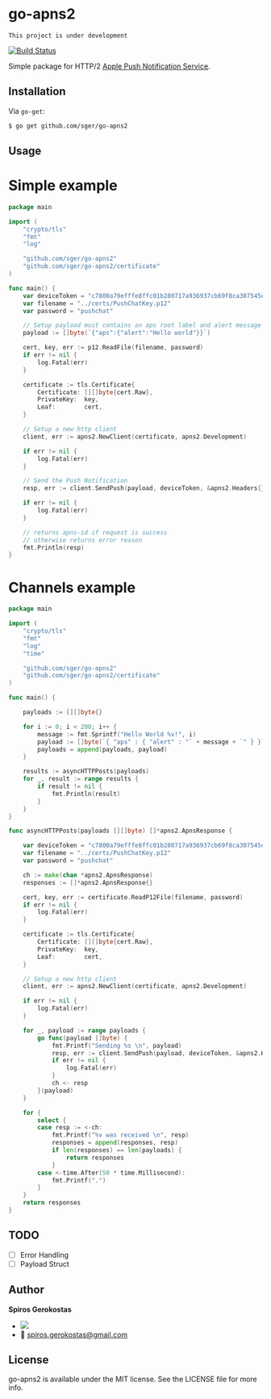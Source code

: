 # go-apns2
	This project is under development

[![Build Status](https://travis-ci.org/sger/go-apns2.svg?branch=master)](https://travis-ci.org/sger/go-apns2)

Simple package for HTTP/2 [Apple Push Notification Service](https://developer.apple.com/library/ios/documentation/NetworkingInternet/Conceptual/RemoteNotificationsPG/Chapters/ApplePushService.html).

## Installation

 Via `go-get`:

```sh
$ go get github.com/sger/go-apns2
```

## Usage

# Simple example

```go
package main

import (
	"crypto/tls"
	"fmt"
	"log"

	"github.com/sger/go-apns2"
	"github.com/sger/go-apns2/certificate"
)

func main() {
	var deviceToken = "c7800a79efffe8ffc01b280717a936937cb69f8ca307545eb6983c60f12e167a"
	var filename = "../certs/PushChatKey.p12"
	var password = "pushchat"

	// Setup payload must contains an aps root label and alert message also remove the spaces from []byte decreases the payload size.
	payload := []byte(`{"aps":{"alert":"Hello world"}}`)

	cert, key, err := p12.ReadFile(filename, password)
	if err != nil {
		log.Fatal(err)
	}

	certificate := tls.Certificate{
		Certificate: [][]byte{cert.Raw},
		PrivateKey:  key,
		Leaf:        cert,
	}

	// Setup a new http client
	client, err := apns2.NewClient(certificate, apns2.Development)

	if err != nil {
		log.Fatal(err)
	}

	// Send the Push Notification
	resp, err := client.SendPush(payload, deviceToken, &apns2.Headers{})

	if err != nil {
		log.Fatal(err)
	}

	// returns apns-id if request is success
	// otherwise returns error reason
	fmt.Println(resp)
}
```

# Channels example

```go
package main

import (
	"crypto/tls"
	"fmt"
	"log"
	"time"

	"github.com/sger/go-apns2"
	"github.com/sger/go-apns2/certificate"
)

func main() {

	payloads := [][]byte{}

	for i := 0; i < 200; i++ {
		message := fmt.Sprintf("Hello World %v!", i)
		payload := []byte(`{ "aps" : { "alert" : "` + message + `" } }`)
		payloads = append(payloads, payload)
	}

	results := asyncHTTPPosts(payloads)
	for _, result := range results {
		if result != nil {
			fmt.Println(result)
		}
	}
}

func asyncHTTPPosts(payloads [][]byte) []*apns2.ApnsResponse {

	var deviceToken = "c7800a79efffe8ffc01b280717a936937cb69f8ca307545eb6983c60f12e167a"
	var filename = "../certs/PushChatKey.p12"
	var password = "pushchat"

	ch := make(chan *apns2.ApnsResponse)
	responses := []*apns2.ApnsResponse{}

	cert, key, err := certificate.ReadP12File(filename, password)
	if err != nil {
		log.Fatal(err)
	}

	certificate := tls.Certificate{
		Certificate: [][]byte{cert.Raw},
		PrivateKey:  key,
		Leaf:        cert,
	}

	// Setup a new http client
	client, err := apns2.NewClient(certificate, apns2.Development)

	if err != nil {
		log.Fatal(err)
	}

	for _, payload := range payloads {
		go func(payload []byte) {
			fmt.Printf("Sending %s \n", payload)
			resp, err := client.SendPush(payload, deviceToken, &apns2.Headers{})
			if err != nil {
				log.Fatal(err)
			}
			ch <- resp
		}(payload)
	}

	for {
		select {
		case resp := <-ch:
			fmt.Printf("%v was received \n", resp)
			responses = append(responses, resp)
			if len(responses) == len(payloads) {
				return responses
			}
		case <-time.After(50 * time.Millisecond):
			fmt.Printf(".")
		}
	}
	return responses
}
```

## TODO
- [ ] Error Handling
- [ ] Payload Struct

Author
-----

__Spiros Gerokostas__ 

- [![](https://img.shields.io/badge/twitter-sger-brightgreen.svg)](https://twitter.com/sger) 
- :email: spiros.gerokostas@gmail.com

License
-----

go-apns2 is available under the MIT license. See the LICENSE file for more info.

